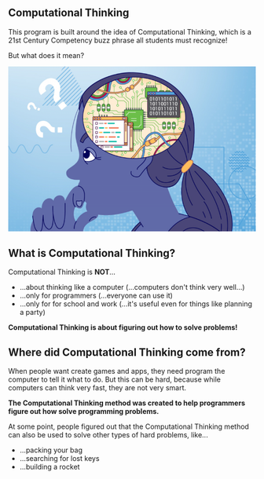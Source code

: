Computational Thinking
---

This program is built around the idea of Computational Thinking, which is a 21st Century Competency buzz phrase all students must recognize!

But what does it mean?

![](images/girlbrain.png)

## What is Computational Thinking?

Computational Thinking is **NOT**...

* ...about thinking like a computer (...computers don't think very well...)
* ...only for programmers (...everyone can use it)
* ...only for for school and work (...it's useful even for things like planning a party)

**Computational Thinking is about figuring out how to solve problems!**

## Where did Computational Thinking come from?

When people want create games and apps, they need program the computer to tell it what to do.
But this can be hard, because while computers can think very fast, they are not very smart.

**The Computational Thinking method was created to help programmers figure out how solve programming problems.**

At some point, people figured out that the Computational Thinking method can also be used to solve other types of hard problems, like...

* ...packing your bag
* ...searching for lost keys
* ...building a rocket
